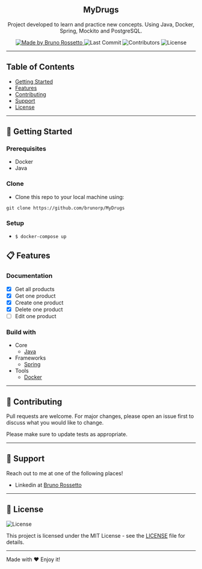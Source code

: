 <h2 align="center">
  MyDrugs
</h2>

<p align="center">Project developed to learn and practice new concepts. Using Java, Docker, Spring, Mockito and PostgreSQL.</p>

<p align="center">
  <a href="https://github.com/brunorp">
    <img alt="Made by Bruno Rossetto" src="https://img.shields.io/badge/made%20by-Bruno%20Rossetto-blue">
  </a>

  <img alt="Last Commit" src="https://img.shields.io/github/last-commit/brunorp/MyDrugs">

  <img alt="Contributors" src="https://img.shields.io/github/contributors/brunorp/MyDrugs">

  <img alt="License" src="https://img.shields.io/badge/license-MIT-orange">
</p>

---

## Table of Contents

<ul>
  <li><a href="#-getting-started">Getting Started</a></li>
  <li><a href="#-features">Features</a></li>
  <li><a href="#-contributing">Contributing</a></li>
  <li><a href="#-support">Support</a></li>
  <li><a href="#-license">License</a></li>
</ul>

---

## 🚀 Getting Started

### Prerequisites

- Docker
- Java

### Clone

- Clone this repo to your local machine using:

```
git clone https://github.com/brunorp/MyDrugs
```

### Setup

- `$ docker-compose up`

## 📋 Features

### Documentation

- [x] Get all products
- [x] Get one product
- [x] Create one product
- [x] Delete one product
- [ ] Edit one product

### Build with

- Core
  - [Java](https://www.java.com/en/)
- Frameworks
  - [Spring](https://spring.io/)
- Tools
  - [Docker](https://www.docker.com/)

---

## 🤔 Contributing

Pull requests are welcome. For major changes, please open an issue first to discuss what you would like to change.
 
Please make sure to update tests as appropriate.

---

## 📌 Support

Reach out to me at one of the following places!

- Linkedin at [Bruno Rossetto](https://www.linkedin.com/in/bruno-rossetto/)

---

## 📝 License

<img alt="License" src="https://img.shields.io/badge/license-MIT-%2304D361">

This project is licensed under the MIT License - see the [LICENSE](LICENSE) file for details.

---

Made with ♥ Enjoy it!

